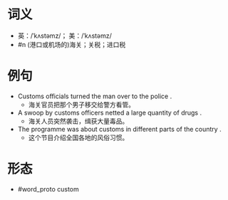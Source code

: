 # 词义
- 英：/ˈkʌstəmz/； 美：/ˈkʌstəmz/
- #n (港口或机场的)海关；关税；进口税
# 例句
- Customs officials turned the man over to the police .
	- 海关官员把那个男子移交给警方看管。
- A swoop by customs officers netted a large quantity of drugs .
	- 海关人员突然袭击，缉获大量毒品。
- The programme was about customs in different parts of the country .
	- 这个节目介绍全国各地的风俗习惯。
# 形态
- #word_proto custom
